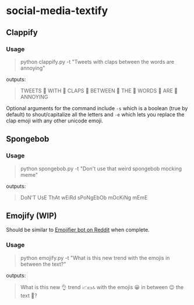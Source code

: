 # social-media-textify


## Clappify

### Usage
> python clappify.py -t "Tweets with claps between the words are annoying"

outputs:

> TWEETS 👏 WITH 👏 CLAPS 👏 BETWEEN 👏 THE 👏 WORDS 👏 ARE 👏 ANNOYING

Optional arguments for the command include `-s` which is a boolean (true by default) to shout/capitalize all the letters and `-e` which lets you replace the clap emoji with any other unicode emoji.

## Spongebob

### Usage
> python spongebob.py -t "Don't use that weird spongebob mocking meme"

outputs:

> DoN'T UsE ThAt wEiRd sPoNgEbOb mOcKiNg mEmE


## Emojify (WIP)

Should be similar to [Emojifier bot on Reddit](https://www.reddit.com/user/EmojifierBot) when complete.

### Usage
> python emojify.py -t "What is this new trend with the emojis in between the text?"

outputs:

> What is this new 👌 trend 📈💵🔝 with the emojis 😀 in between 😉 the text 📱?